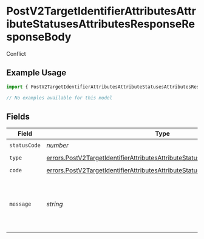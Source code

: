 # PostV2TargetIdentifierAttributesAttributeStatusesAttributesResponseResponseBody

Conflict

## Example Usage

```typescript
import { PostV2TargetIdentifierAttributesAttributeStatusesAttributesResponseResponseBody } from "attio-js/models/errors";

// No examples available for this model
```

## Fields

| Field                                                                                                                                                                            | Type                                                                                                                                                                             | Required                                                                                                                                                                         | Description                                                                                                                                                                      | Example                                                                                                                                                                          |
| -------------------------------------------------------------------------------------------------------------------------------------------------------------------------------- | -------------------------------------------------------------------------------------------------------------------------------------------------------------------------------- | -------------------------------------------------------------------------------------------------------------------------------------------------------------------------------- | -------------------------------------------------------------------------------------------------------------------------------------------------------------------------------- | -------------------------------------------------------------------------------------------------------------------------------------------------------------------------------- |
| `statusCode`                                                                                                                                                                     | *number*                                                                                                                                                                         | :heavy_check_mark:                                                                                                                                                               | N/A                                                                                                                                                                              |                                                                                                                                                                                  |
| `type`                                                                                                                                                                           | [errors.PostV2TargetIdentifierAttributesAttributeStatusesAttributesResponseType](../../models/errors/postv2targetidentifierattributesattributestatusesattributesresponsetype.md) | :heavy_check_mark:                                                                                                                                                               | N/A                                                                                                                                                                              |                                                                                                                                                                                  |
| `code`                                                                                                                                                                           | [errors.PostV2TargetIdentifierAttributesAttributeStatusesAttributesResponseCode](../../models/errors/postv2targetidentifierattributesattributestatusesattributesresponsecode.md) | :heavy_check_mark:                                                                                                                                                               | N/A                                                                                                                                                                              |                                                                                                                                                                                  |
| `message`                                                                                                                                                                        | *string*                                                                                                                                                                         | :heavy_check_mark:                                                                                                                                                               | N/A                                                                                                                                                                              | There is already another status with the title "In Progress".                                                                                                                    |
